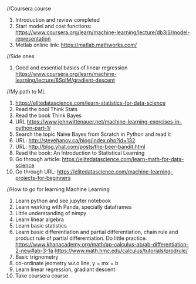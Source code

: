 //Coursera course
1. Introduction and review completed
2. Start model and cost functions: https://www.coursera.org/learn/machine-learning/lecture/db3jS/model-representation
3. Metlab online link:  https://matlab.mathworks.com/ 


//Side ones
1. Good and essential basics of linear regression
https://www.coursera.org/learn/machine-learning/lecture/8SpIM/gradient-descent

//My path to ML
1. https://elitedatascience.com/learn-statistics-for-data-science
2. Read the bool Think Stats
3. Read the book Think Bayes
4. URL https://www.johnwittenauer.net/machine-learning-exercises-in-python-part-1/
5. Search the topic Naive Bayes from Scratch in Python and read it
6. URL: http://stevehanov.ca/blog/index.php?id=132
7. URL: http://blog.yhat.com/posts/the-beer-bandit.html
8. Read the book: An Introduction to Statistical Learning
9. Go through article: https://elitedatascience.com/learn-math-for-data-science
10. Go through URL: https://elitedatascience.com/machine-learning-projects-for-beginners

//How to go for learning Machine Learning
1. Learn python and see jupyter notebook
2. Learn working with Panda, specially dataframes
3. Little understanding of nimpy
4. Learn linear algebra
5. Learn basic statistics
6. Learn basic differentiation and partial differentiation, chain rule and product rule of partial differentiation. Do little practice. 
	https://www.khanacademy.org/math/ap-calculus-ab/ab-differentiation-2-new#ab-3-1a
	https://www.math.hmc.edu/calculus/tutorials/prodrule/
7. Basic trignometry
8. co-ordinate jeometry w.r.o line, y = mx = b
7. Learn linear regression, gradiant descent
8. Take coursera course

